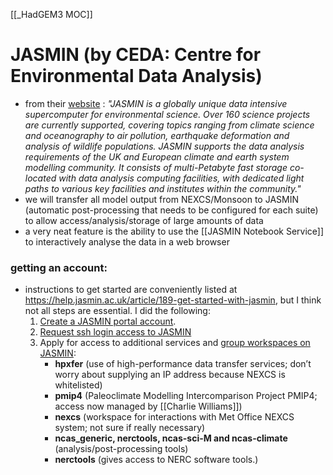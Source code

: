[[_HadGEM3 MOC]]

# JASMIN (by CEDA: Centre for Environmental Data Analysis)
-  from their [website](https://www.ceda.ac.uk/services/jasmin/) : *"JASMIN is a globally unique data intensive supercomputer for environmental science. Over 160 science projects are currently supported, covering topics ranging from climate science and oceanography to air pollution, earthquake deformation and analysis of wildlife populations. JASMIN supports the data analysis requirements of the UK and European climate and earth system modelling community. It consists of multi-Petabyte fast storage co-located with data analysis computing facilities, with dedicated light paths to various key facilities and institutes within the community."*
-  we will transfer all model output from NEXCS/Monsoon to JASMIN (automatic post-processing that needs to be configured for each suite) to allow access/analysis/storage of large amounts of data
-  a very neat feature is the ability to use the [[JASMIN Notebook Service]] to interactively analyse the data in a web browser

### getting an account:

- instructions to get started are conveniently listed at https://help.jasmin.ac.uk/article/189-get-started-with-jasmin, but I think not all steps are essential. I did the following:
	1. [Create a JASMIN portal account](https://help.jasmin.ac.uk/article/4435-get-a-jasmin-account-portal).
	2. [Request ssh login access to JASMIN](https://help.jasmin.ac.uk/article/161-get-login-account)
	3. Apply for access to additional services and [group workspaces on JASMIN](https://help.jasmin.ac.uk/article/3801-apply-for-access-to-a-gws):  
		- **hpxfer** (use of high-performance data transfer services; don’t worry about supplying an IP address because NEXCS is whitelisted) 
		- **pmip4** (Paleoclimate Modelling Intercomparison Project PMIP4; access now managed by [[Charlie Williams]])
		- **nexcs** (workspace for interactions with Met Office NEXCS system; not sure if really necessary) 
		- **ncas_generic, nerctools, ncas-sci-M and ncas-climate** (analysis/post-processing tools)  
		- **nerctools** (gives access to NERC software tools.)
